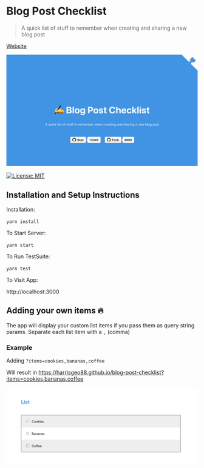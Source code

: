 # Blog Post Checklist

> A quick list of stuff to remember when creating and sharing a new blog post

[Website](https://harrisgeo88.github.io/blog-post-checklist/)

![landing-page-screenshot](landing-page.png)

[![License: MIT](https://img.shields.io/badge/License-MIT-yellow.svg)](https://opensource.org/licenses/MIT)

## Installation and Setup Instructions

Installation:

`yarn install`

To Start Server:

`yarn start`

To Run TestSuite:

`yarn test`

To Visit App:

http://localhost:3000

## Adding your own items 🔥

The app will display your custom list items if you pass them as query string params. Separate each list item with a `,` (comma)

### Example

Adding `?items=cookies,bananas,coffee`

Will result in https://harrisgeo88.github.io/blog-post-checklist?items=cookies,bananas,coffee

![custom-items-list-screenshot](custom-items-list.png)
